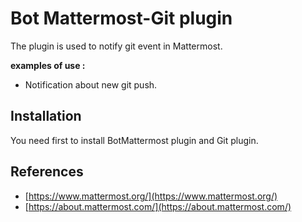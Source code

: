 Bot Mattermost-Git plugin
=========================

The plugin is used to notify git event in Mattermost.


**examples of use :**

* Notification about new git push.

Installation
------------
You need first to install BotMattermost plugin and Git plugin.

References
----------
* [https://www.mattermost.org/](https://www.mattermost.org/)
* [https://about.mattermost.com/](https://about.mattermost.com/)
